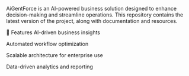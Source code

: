 AiGentForce is an AI-powered business solution designed to enhance decision-making and streamline operations. This repository contains the latest version of the project, along with documentation and resources.

🚀 Features
AI-driven business insights

Automated workflow optimization

Scalable architecture for enterprise use

Data-driven analytics and reporting
